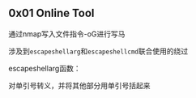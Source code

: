 ## 0x01 Online Tool

通过nmap写入文件指令-oG进行写马

涉及到`escapeshellarg`和`escapeshellcmd`联合使用的绕过

escapeshellarg函数：

对单引号转义，并将其他部分用单引号括起来

